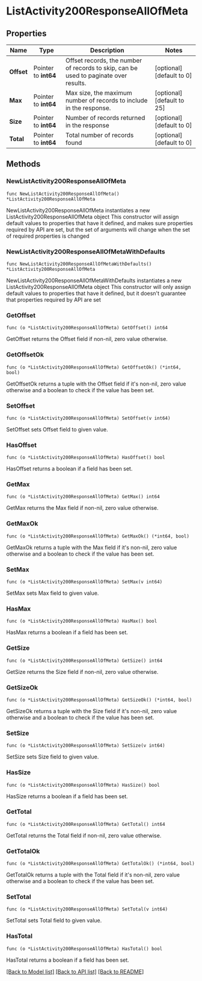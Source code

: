 # ListActivity200ResponseAllOfMeta

## Properties

Name | Type | Description | Notes
------------ | ------------- | ------------- | -------------
**Offset** | Pointer to **int64** | Offset records, the number of records to skip, can be used to paginate over results. | [optional] [default to 0]
**Max** | Pointer to **int64** | Max size, the maximum number of records to include in the response. | [optional] [default to 25]
**Size** | Pointer to **int64** | Number of records returned in the response | [optional] [default to 0]
**Total** | Pointer to **int64** | Total number of records found | [optional] [default to 0]

## Methods

### NewListActivity200ResponseAllOfMeta

`func NewListActivity200ResponseAllOfMeta() *ListActivity200ResponseAllOfMeta`

NewListActivity200ResponseAllOfMeta instantiates a new ListActivity200ResponseAllOfMeta object
This constructor will assign default values to properties that have it defined,
and makes sure properties required by API are set, but the set of arguments
will change when the set of required properties is changed

### NewListActivity200ResponseAllOfMetaWithDefaults

`func NewListActivity200ResponseAllOfMetaWithDefaults() *ListActivity200ResponseAllOfMeta`

NewListActivity200ResponseAllOfMetaWithDefaults instantiates a new ListActivity200ResponseAllOfMeta object
This constructor will only assign default values to properties that have it defined,
but it doesn't guarantee that properties required by API are set

### GetOffset

`func (o *ListActivity200ResponseAllOfMeta) GetOffset() int64`

GetOffset returns the Offset field if non-nil, zero value otherwise.

### GetOffsetOk

`func (o *ListActivity200ResponseAllOfMeta) GetOffsetOk() (*int64, bool)`

GetOffsetOk returns a tuple with the Offset field if it's non-nil, zero value otherwise
and a boolean to check if the value has been set.

### SetOffset

`func (o *ListActivity200ResponseAllOfMeta) SetOffset(v int64)`

SetOffset sets Offset field to given value.

### HasOffset

`func (o *ListActivity200ResponseAllOfMeta) HasOffset() bool`

HasOffset returns a boolean if a field has been set.

### GetMax

`func (o *ListActivity200ResponseAllOfMeta) GetMax() int64`

GetMax returns the Max field if non-nil, zero value otherwise.

### GetMaxOk

`func (o *ListActivity200ResponseAllOfMeta) GetMaxOk() (*int64, bool)`

GetMaxOk returns a tuple with the Max field if it's non-nil, zero value otherwise
and a boolean to check if the value has been set.

### SetMax

`func (o *ListActivity200ResponseAllOfMeta) SetMax(v int64)`

SetMax sets Max field to given value.

### HasMax

`func (o *ListActivity200ResponseAllOfMeta) HasMax() bool`

HasMax returns a boolean if a field has been set.

### GetSize

`func (o *ListActivity200ResponseAllOfMeta) GetSize() int64`

GetSize returns the Size field if non-nil, zero value otherwise.

### GetSizeOk

`func (o *ListActivity200ResponseAllOfMeta) GetSizeOk() (*int64, bool)`

GetSizeOk returns a tuple with the Size field if it's non-nil, zero value otherwise
and a boolean to check if the value has been set.

### SetSize

`func (o *ListActivity200ResponseAllOfMeta) SetSize(v int64)`

SetSize sets Size field to given value.

### HasSize

`func (o *ListActivity200ResponseAllOfMeta) HasSize() bool`

HasSize returns a boolean if a field has been set.

### GetTotal

`func (o *ListActivity200ResponseAllOfMeta) GetTotal() int64`

GetTotal returns the Total field if non-nil, zero value otherwise.

### GetTotalOk

`func (o *ListActivity200ResponseAllOfMeta) GetTotalOk() (*int64, bool)`

GetTotalOk returns a tuple with the Total field if it's non-nil, zero value otherwise
and a boolean to check if the value has been set.

### SetTotal

`func (o *ListActivity200ResponseAllOfMeta) SetTotal(v int64)`

SetTotal sets Total field to given value.

### HasTotal

`func (o *ListActivity200ResponseAllOfMeta) HasTotal() bool`

HasTotal returns a boolean if a field has been set.


[[Back to Model list]](../README.md#documentation-for-models) [[Back to API list]](../README.md#documentation-for-api-endpoints) [[Back to README]](../README.md)


